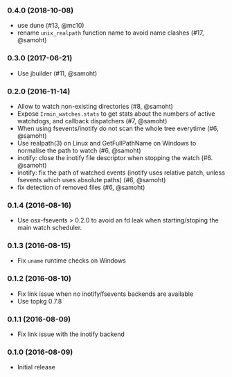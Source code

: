### 0.4.0 (2018-10-08)

- use dune (#13, @mc10)
- rename `unix_realpath` function name to avoid name clashes (#17, @samoht)

### 0.3.0 (2017-06-21)

- Use jbuilder (#11, @samoht)

### 0.2.0 (2016-11-14)

- Allow to watch non-existing directories (#8, @samoht)
- Expose `Irmin_watches.stats` to get stats about the numbers
  of active watchdogs, and callback dispatchers (#7, @samoht)
- When using fsevents/inotify do not scan the whole tree everytime
  (#6, @samoht)
- Use realpath(3) on Linux and GetFullPathName on Windows to
  normalise the path to watch (#6, @samoht)
- inotify: close the inotify file descriptor when stopping the
  watch (#6. @samoht)
- inotify: fix the path of watched events (inotify uses relative
  patch, unless fsevents which uses absolute paths) (#6, @samoht)
- fix detection of removed files (#6, @samoht)

### 0.1.4 (2016-08-16)

- Use osx-fsevents > 0.2.0 to avoid an fd leak when starting/stoping
  the main watch scheduler.

### 0.1.3 (2016-08-15)

- Fix `uname` runtime checks on Windows

### 0.1.2 (2016-08-10)

- Fix link issue when no inotify/fsevents backends are available
- Use topkg 0.7.8

### 0.1.1 (2016-08-09)

- Fix link issue with the inotify backend

### 0.1.0 (2016-08-09)

- Initial release
